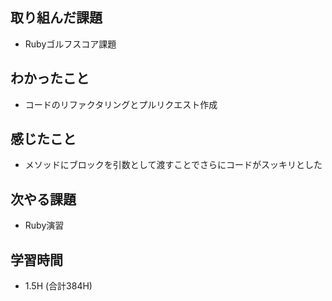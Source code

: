 ## 取り組んだ課題
- Rubyゴルフスコア課題
  
## わかったこと  
- コードのリファクタリングとプルリクエスト作成
  
## 感じたこと  
- メソッドにブロックを引数として渡すことでさらにコードがスッキリとした  
  
## 次やる課題  
- Ruby演習
  
## 学習時間  
- 1.5H (合計384H)
